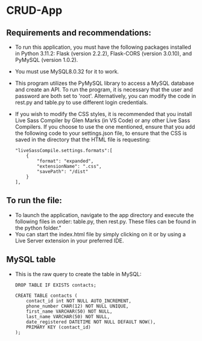 # CRUD-App

## Requirements and recommendations:
-   To run this application, you must have the following packages installed in Python 3.11.2: Flask (version 2.2.2), Flask-CORS (version 3.0.10), and PyMySQL (version 1.0.2).
-	You must use MySQL8.0.32 for it to work.
-   This program utilizes the PyMySQL library to access a MySQL database and create an API. To run the program, it is necessary that the user and password are both set to 'root'. Alternatively, you can modify the code in rest.py and table.py to use different login credentials.
-   If you wish to modify the CSS styles, it is recommended that you install Live Sass Compiler by Glen Marks (in VS Code) or any other Live Sass Compilers. If you choose to use the one mentioned, ensure that you add the following code to your settings.json file, to ensure that the CSS is saved in the directory that the HTML file is requesting:

        "liveSassCompile.settings.formats":[
            {
                "format": "expanded",
                "extensionName": ".css",
                "savePath": "/dist"
            }
        ],

## To run the file:
-   To launch the application, navigate to the app directory and execute the following files in order: table.py, then rest.py. These files can be found in the python folder."
-   You can start the index.html file by simply clicking on it or by using a Live Server extension in your preferred IDE.

## MySQL table 
-   This is the raw query to create the table in MySQL:

        DROP TABLE IF EXISTS contacts;

        CREATE TABLE contacts (
            contact_id int NOT NULL AUTO_INCREMENT,
            phone_number CHAR(12) NOT NULL UNIQUE,
            first_name VARCHAR(50) NOT NULL,
            last_name VARCHAR(50) NOT NULL,
            date_registered DATETIME NOT NULL DEFAULT NOW(),
            PRIMARY KEY (contact_id)
        );